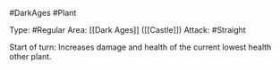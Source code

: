 #DarkAges #Plant 

Type: #Regular 
Area: [[Dark Ages]] ([[Castle]])
Attack: #Straight

Start of turn: Increases damage and health of the current lowest health other plant.